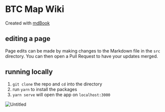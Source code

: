 # BTC Map Wiki

Created with [mdBook](https://github.com/rust-lang/mdBook)

## editing a page

Page edits can be made by making changes to the Markdown file in the `src` directory. You can then open a Pull Request to have your updates merged.

## running locally

1. `git clone` the repo and `cd` into the directory
2. run `yarn` to install the packages
3. `yarn serve` will open the app on `localhost:3000`

![Untitled](https://user-images.githubusercontent.com/85003930/194117128-2f96bafd-2379-407a-a584-6c03396a42cc.png)
